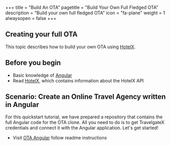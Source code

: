 +++
title = "Build An OTA"
pagetitle = "Build Your Own Full Fledged OTA"
description = "Build your own full fledged OTA"
icon = "fa-plane"
weight = 1
alwaysopen = false
+++

## Creating your full OTA

This topic describes how to build your own OTA using [HotelX](/hotelx).

## Before you begin

- Basic knowledge of [Angular](https://angular.io/)
- Read [HotelX](/hotelx/), which contains information about the HotelX API 


## Scenario: Create an Online Travel Agency written in Angular

For this quickstart tutorial, we have prepared a repository that contains the full Angular code for the OTA clone. All you need to do is to get TravelgateX credentials and connect it with the Angular application. Let's get started!

- Visit [OTA Angular](https://github.com/travelgateX/hotelX-angular-sample) follow readme instructions
